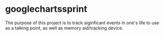 # googlechartssprint
The purpose of this project is to track siginficant events in one's life to use as a talking point, as well as memory aid/tracking device. 
